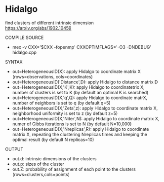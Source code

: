 # Hidalgo
find clusters of different intrinsic dimension
https://arxiv.org/abs/1902.10459


COMPILE SOURCE
* mex -v CXX='$CXX -fopenmp' CXXOPTIMFLAGS='-O3 -DNDEBUG' hidalgo.cpp

SYNTAX

 
* out=HeterogeneousID(X): apply Hidalgo to coordinate matrix X (rows=observations, cols=coordinates) 
* out=HeterogeneousID('Distance',D): apply Hidalgo to distance matrix D  
* out=HeterogeneousID(X,'K',K): apply Hidalgo to coordinatetrix X, number of clusters is set to K (by default an optimal K is searched) 
* out=HeterogeneousID(X,'q',Q): apply Hidalgo to coordinate matrX, number of neighbors is set to q (by default q=5) 
* out=HeterogeneousID(X,'Zeta',z): apply Hidalgo to coordinate matrix X, neighborhood uniformity is set to z (by default z=5)
* out=HeterogeneousID(X,'Niter',N): apply Hidalgo to coordinate matrix X, numer of Gibbs iterations is set to N (by default N=10,000) 
* out=HeterogeneousID(X,'Nreplicas',R): apply Hidalgo to coordinate matrix X, repeating the clustering Nreplicas times and keeping the optimal result (by default N replicas=10)

OUTPUT
* out.d: intrinsic dimensions of the clusters
* out.p: sizes of the cluster
* out.Z: probability of assignment of each point to the clusters (rows=clusters,cols=points)
